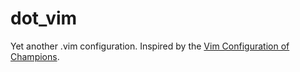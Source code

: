 dot_vim
=======

Yet another .vim configuration.  Inspired by the [Vim Configuration of Champions](https://github.com/mutewinter/dot_vim).
